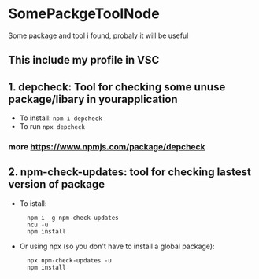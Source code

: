 # SomePackgeToolNode
Some package and tool i found, probaly it will be useful
## This include my profile in VSC
## 1. depcheck: Tool for checking some unuse package/libary in yourapplication

- To install:
        ``` npm i depcheck ```
- To run 
        ``` npx depcheck ```
### more https://www.npmjs.com/package/depcheck
## 2. npm-check-updates: tool for checking lastest version of package

- To istall:

        npm i -g npm-check-updates
        ncu -u
        npm install
- Or using npx (so you don't have to install a global package):

        npx npm-check-updates -u
        npm install
